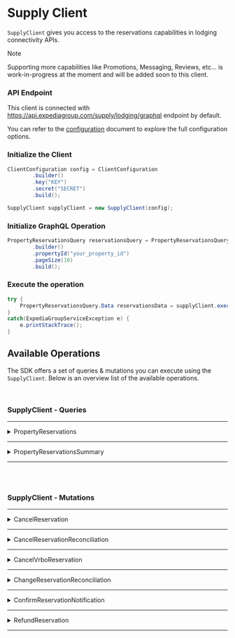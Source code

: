 # Supply Client
`SupplyClient` gives you access to the reservations capabilities in lodging connectivity APIs.

> [!NOTE]
> Supporting more capabilities like Promotions, Messaging, Reviews, etc... is work-in-progress at the moment and will be added soon to this client.


### API Endpoint
This client is connected with https://api.expediagroup.com/supply/lodging/graphql endpoint by default. 

You can refer to the [configuration]() document to explore the full configuration options.

### Initialize the Client
```java
ClientConfiguration config = ClientConfiguration
        .builder()
        .key("KEY")
        .secret("SECRET")
        .build();

SupplyClient supplyClient = new SupplyClient(config);
```

### Initialize GraphQL Operation 
```java
PropertyReservationsQuery reservationsQuery = PropertyReservationsQuery
        .builder()
        .propertyId("your_property_id")
        .pageSize(10)
        .build();
```

### Execute the operation
```java
try {
    PropertyReservationsQuery.Data reservationsData = supplyClient.execute(reservationsQuery);
}
catch(ExpediaGroupServiceException e) {
    e.printStackTrace();
}
```

## Available Operations
The SDK offers a set of queries & mutations you can execute using the `SupplyClient`. Below is an overview list of the available operations.

<br />

### SupplyClient - Queries

<hr />

<details>
   <summary>PropertyReservations</summary>

<br />

**Operation Class Name:** `PropertyReservationsQuery`

**Operation Inputs:**   

| Name                            | Type                     | Required              |
|---------------------------------|--------------------------|-----------------------|
| `propertyId`                    | `String!`                | Yes                   |
| `idSource`                      | `IdSource`               | No (default: EXPEDIA) |
| `pageSize`                      | `Int!`                   | Yes                   |
| `cursor`                        | `String`                 | No                    |
| `filter`                        | `ReservationFilterInput` | No                    |
| `checkOutDate`                  | `CheckOutDateFilter`     | No                    |
| `includePaymentInstrumentToken` | `Boolean`                | No (default: false)   |
| `includeSupplierAmount`         | `Boolean`                | No (default: false)   |

<br />

**Resources**
- [Documentation](https://developers.expediagroup.com/supply/lodging/docs/booking_apis/reservations/reference/reservations_query/) 
- [Query Definition](https://github.com/ExpediaGroup/lodging-connectivity-graphql-operations/blob/main/supply/operations/queries/PropertyReservations.graphql) 
- [Reference]()

</details>

<hr />

<details>
   <summary>PropertyReservationsSummary</summary>

<br />

**Operation Class Name:** `PropertyReservationsSummaryQuery`

**Operation Inputs:**

| Name           | Type                     | Required              |
|----------------|--------------------------|-----------------------|
| `propertyId`   | `String!`                | Yes                   |
| `idSource`     | `IdSource`               | No (default: EXPEDIA) |
| `pageSize`     | `Int!`                   | Yes                   |
| `cursor`       | `String`                 | No                    |
| `filter`       | `ReservationFilterInput` | No                    |
| `checkOutDate` | `CheckOutDateFilter`     | No                    |

<br />

**Resources**
- [Documentation](https://developers.expediagroup.com/supply/lodging/docs/booking_apis/reservations/reference/reservations_query/)
- [Query Definition](https://github.com/ExpediaGroup/lodging-connectivity-graphql-operations/blob/main/supply/operations/queries/PropertyReservationsSummary.graphql)
- [Reference]()

</details>

<hr />

<br /><br />

### SupplyClient - Mutations

<hr />


<details>
   <summary>CancelReservation</summary>

<br />

**Operation Class Name:** `CancelReservationMutation`

**Operation Inputs:**

| Name    | Type                      | Required |
|---------|---------------------------|----------|
| `input` | `CancelReservationInput!` | Yes      |

<br />

**Resources**
- [Documentation](https://developers.expediagroup.com/supply/lodging/docs/booking_apis/reservations/reference/cancelReservation/)
- [Mutation Definition](https://github.com/ExpediaGroup/lodging-connectivity-graphql-operations/blob/main/supply/operations/mutations/CancelReservation.graphql)
- [Reference]()

</details>

<hr />

<details>
   <summary>CancelReservationReconciliation</summary>

<br />

**Operation Class Name:** `CancelReservationReconciliationMutation`

**Operation Inputs:**

| Name    | Type                                    | Required |
|---------|-----------------------------------------|----------|
| `input` | `CancelReservationReconciliationInput!` | Yes      |

<br />

**Resources**
- [Documentation](https://developers.expediagroup.com/supply/lodging/docs/booking_apis/reservations/reference/cancelReservationReconciliation/)
- [Mutation Definition](https://github.com/ExpediaGroup/lodging-connectivity-graphql-operations/blob/main/supply/operations/mutations/CancelReservationReconciliation.graphql)
- [Reference]()

</details>

<hr />

<details>
   <summary>CancelVrboReservation</summary>

<br />

**Operation Class Name:** `CancelVrboReservationMutation`

**Operation Inputs:**

| Name    | Type                          | Required |
|---------|-------------------------------|----------|
| `input` | `CancelVrboReservationInput!` | Yes      |

<br />

**Resources**
- ⚠️ Documentation is unavailable at the moment
- [Mutation Definition](https://github.com/ExpediaGroup/lodging-connectivity-graphql-operations/blob/main/supply/operations/mutations/CancelVrboReservation.graphql)
- [Reference]()

</details>

<hr />

<details>
   <summary>ChangeReservationReconciliation</summary>

<br />

**Operation Class Name:** `ChangeReservationReconciliationMutation`

**Operation Inputs:**

| Name    | Type                                    | Required |
|---------|-----------------------------------------|----------|
| `input` | `ChangeReservationReconciliationInput!` | Yes      |

<br />

**Resources**
- [Documentation](https://developers.expediagroup.com/supply/lodging/docs/booking_apis/reservations/reference/changeReservationReconciliation/)
- [Mutation Definition](https://github.com/ExpediaGroup/lodging-connectivity-graphql-operations/blob/main/supply/operations/mutations/ChangeReservationReconciliation.graphql)
- [Reference]()

</details>

<hr />

<details>
   <summary>ConfirmReservationNotification</summary>

<br />

**Operation Class Name:** `ConfirmReservationNotificationMutation`

**Operation Inputs:**

| Name    | Type                                   | Required |
|---------|----------------------------------------|----------|
| `input` | `ConfirmReservationNotificationInput!` | Yes      |

<br />

**Resources**
- ⚠️ Documentation is unavailable at the moment 
- [Mutation Definition](https://github.com/ExpediaGroup/lodging-connectivity-graphql-operations/blob/main/supply/operations/mutations/ConfirmReservationNotification.graphql)
- [Reference]()

</details>

<hr />

<details>
   <summary>RefundReservation</summary>

<br />

**Operation Class Name:** `RefundReservationMutation`

**Operation Inputs:**

| Name    | Type                      | Required |
|---------|---------------------------|----------|
| `input` | `RefundReservationInput!` | Yes      |

<br />

**Resources**
- ⚠️ Documentation is unavailable at the moment
- [Mutation Definition](https://github.com/ExpediaGroup/lodging-connectivity-graphql-operations/blob/main/supply/operations/mutations/RefundReservation.graphql)
- [Reference]()

</details>

<hr />
